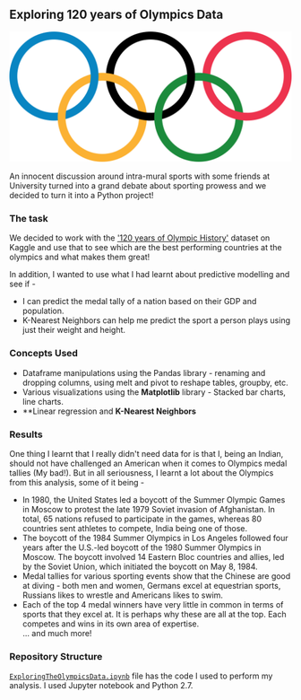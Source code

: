 ## Exploring 120 years of Olympics Data

![image](https://github.com/sagar-chadha/Data-Science-Projects/blob/master/Repository%20Files/ExploringTheOlympicsData/ExploringtheOlympicsData_files/Olympics.png)

An innocent discussion around intra-mural sports with some friends at University turned into a grand debate about sporting prowess and we decided to turn it into a Python project!

### The task
We decided to work with the ['120 years of Olympic History'](https://www.kaggle.com/heesoo37/120-years-of-olympic-history-athletes-and-results) dataset on Kaggle and use that to see which are the best performing countries at the olympics and what makes them great! <br>

In addition, I wanted to use what I had learnt about predictive modelling and see if - 
* I can predict the medal tally of a nation based on their GDP and population. 
* K-Nearest Neighbors can help me predict the sport a person plays using just their weight and height.

### Concepts Used
* Dataframe manipulations using the Pandas library - renaming and dropping columns, using melt and pivot to reshape tables, groupby, etc.
* Various visualizations using the **Matplotlib** library - Stacked bar charts, line charts.
* **Linear regression and **K-Nearest Neighbors**

### Results
One thing I learnt that I really didn't need data for is that I, being an Indian, should not have challenged an American when it comes to Olympics medal tallies (My bad!). But in all seriousness, I learnt a lot about the Olympics from this analysis, some of it being - 
* In 1980, the United States led a boycott of the Summer Olympic Games in Moscow to protest the late 1979 Soviet invasion of Afghanistan. In total, 65 nations refused to participate in the games, whereas 80 countries sent athletes to compete, India being one of those.
* The boycott of the 1984 Summer Olympics in Los Angeles followed four years after the U.S.-led boycott of the 1980 Summer Olympics in Moscow. The boycott involved 14 Eastern Bloc countries and allies, led by the Soviet Union, which initiated the boycott on May 8, 1984.
* Medal tallies for various sporting events show that the Chinese are good at diving - both men and women, Germans excel at equestrian sports, Russians likes to wrestle and Americans likes to swim.
* Each of the top 4 medal winners have very little in common in terms of sports that they excel at. It is perhaps why these are all at the top. Each competes and wins in its own area of expertise. <br>
... and much more!

### Repository Structure
[`ExploringTheOlympicsData.ipynb`](https://github.com/sagar-chadha/Data-Science-Projects/blob/master/ExploringTheOlympicsData/ExploringtheOlympicsData.ipynb) file has the code I used to perform my analysis. I used Jupyter notebook and Python 2.7.
